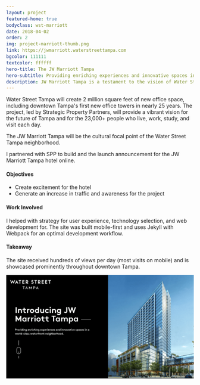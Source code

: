```yaml
---
layout: project
featured-home: true
bodyclass: wst-marriott
date: 2018-04-02
order: 2
img: project-marriott-thumb.png
link: https://jwmarriott.waterstreettampa.com
bgcolor: 111111
textcolor: ffffff
hero-title: The JW Marriott Tampa
hero-subtitle: Providing enriching experiences and innovative spaces in a world-class waterfront neighborhood.
description: JW Marriott Tampa is a testament to the vision of Water Street Tampa — a thoughtfully curated, beautiful gathering place.
---
```


Water Street Tampa will create 2 million square feet of new office space, including downtown Tampa's first new office towers in nearly 25 years. The project, led by Strategic Property Partners, will provide a vibrant vision for the future of Tampa and for the 23,000+ people who live, work, study, and visit each day.

The JW Marriott Tampa will be the cultural focal point of the Water Street Tampa neighborhood.

I partnered with SPP to build and the launch announcement for the JW Marriott Tampa hotel online.

#### Objectives

- Create excitement for the hotel
- Generate an increase in traffic and awareness for the project

#### Work Involved

I helped with strategy for user experience, technology selection, and web development for. The site was built mobile-first and uses Jekyll with Webpack for an optimal development workflow.

#### Takeaway

The site received hundreds of views per day (most visits on mobile) and is showcased prominently throughout downtown Tampa.

![waterstreet marriott 1](/assets/images/project-marriott1.png)
